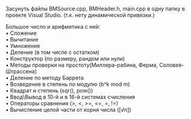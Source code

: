 Засунуть файлы BMSource.cpp, BMHeader.h, main.cpp в одну папку в проекте Visual Studio.
(т.к. нету динамической привязки.)


Большое число и арифметика с ней:  
• Сложение  
• Вычитание  
• Умножение  
• Деление (в том числе с остатком)  
• Конструктор (по размеру, рандом или нули)  
• Методы проверки на простоту(Миллера-рабина, Ферма, Соловея-Штрассена)  
• Деление по методу Баррета  
• Возведение в степень по модулю (b^k mod m)  
• Квадрат и степень (sqr(), pow())  
• Ввод\Вывод в 10-й и в 16-й системах счисления   
• Операторы сравнения (>, <, >=, <=, =, !=)  
• Вычисление целой части от корня числа ([√n])  
